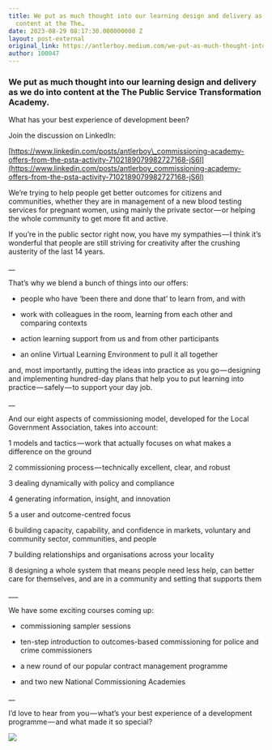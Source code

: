 ```yaml
---
title: We put as much thought into our learning design and delivery as we do into
  content at the The…
date: 2023-08-29 08:17:30.000000000 Z
layout: post-external
original_link: https://antlerboy.medium.com/we-put-as-much-thought-into-our-learning-design-and-delivery-as-we-do-into-content-at-the-the-b982ac3b1621?source=rss-97852f5a56ae------2
author: 100047
---
```


### We put as much thought into our learning design and delivery as we do into content at the The Public Service Transformation Academy.

What has your best experience of development been?

Join the discussion on LinkedIn:

[https://www.linkedin.com/posts/antlerboy\_commissioning-academy-offers-from-the-psta-activity-7102189079982727168-jS6l](https://www.linkedin.com/posts/antlerboy_commissioning-academy-offers-from-the-psta-activity-7102189079982727168-jS6l)

We’re trying to help people get better outcomes for citizens and communities, whether they are in management of a new blood testing services for pregnant women, using mainly the private sector — or helping the whole community to get more fit and active.

If you’re in the public sector right now, you have my sympathies — I think it’s wonderful that people are still striving for creativity after the crushing austerity of the last 14 years.

\_\_

That’s why we blend a bunch of things into our offers:

- people who have ‘been there and done that’ to learn from, and with

- work with colleagues in the room, learning from each other and comparing contexts

- action learning support from us and from other participants

- an online Virtual Learning Environment to pull it all together

and, most importantly, putting the ideas into practice as you go — designing and implementing hundred-day plans that help you to put learning into practice — safely — to support your day job.

\_\_

And our eight aspects of commissioning model, developed for the Local Government Association, takes into account:

1 models and tactics — work that actually focuses on what makes a difference on the ground

2 commissioning process — technically excellent, clear, and robust

3 dealing dynamically with policy and compliance

4 generating information, insight, and innovation

5 a user and outcome-centred focus

6 building capacity, capability, and confidence in markets, voluntary and community sector, communities, and people

7 building relationships and organisations across your locality

8 designing a whole system that means people need less help, can better care for themselves, and are in a community and setting that supports them

\_\_\_

We have some exciting courses coming up:

- commissioning sampler sessions

- ten-step introduction to outcomes-based commissioning for police and crime commissioners

- a new round of our popular contract management programme

- and two new National Commissioning Academies

\_\_

I’d love to hear from you — what’s your best experience of a development programme — and what made it so special?

 ![](https://medium.com/_/stat?event=post.clientViewed&referrerSource=full_rss&postId=b982ac3b1621)